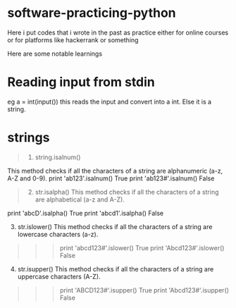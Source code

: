 # software-practicing-python

Here i put codes that i wrote in the past as practice
either for online courses or for platforms like hackerrank or something

Here are some notable learnings


# Reading input from stdin
eg a = int(input()) 
this reads the input and convert into a int. Else it is a string. 

# strings
> 1) string.isalnum() 

This method checks if all the characters of a string are alphanumeric (a-z, A-Z and 0-9).
print 'ab123'.isalnum()
True
print 'ab123#'.isalnum()
False

> 2) str.isalpha()
This method checks if all the characters of a string are alphabetical (a-z and A-Z).

print 'abcD'.isalpha()
True
print 'abcd1'.isalpha()
False

3) str.islower()
This method checks if all the characters of a string are lowercase characters (a-z).

>>> print 'abcd123#'.islower()
True
>>> print 'Abcd123#'.islower()
False

4) str.isupper()
This method checks if all the characters of a string are uppercase characters (A-Z).

>>> print 'ABCD123#'.isupper()
True
>>> print 'Abcd123#'.isupper()
False
